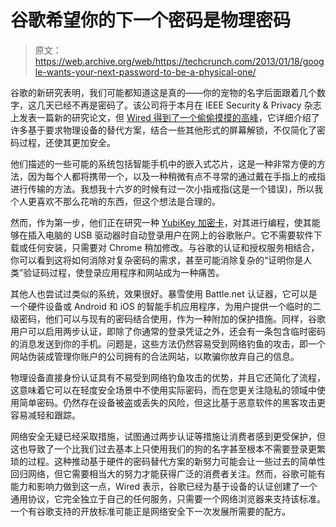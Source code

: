 # 谷歌希望你的下一个密码是物理密码

> 原文：<https://web.archive.org/web/https://techcrunch.com/2013/01/18/google-wants-your-next-password-to-be-a-physical-one/>

谷歌的新研究表明，我们可能都知道这是真的——你的宠物的名字后面跟着几个数字，这几天已经不再是密码了。该公司将于本月在 IEEE Security & Privacy 杂志上发表一篇新的研究论文，但 [Wired 得到了一个偷偷摸摸的高峰](https://web.archive.org/web/20230320145321/http://www.wired.com/wiredenterprise/2013/01/google-password/all/)，它详细介绍了许多基于要求物理设备的替代方案，结合一些其他形式的屏幕解锁，不仅简化了密码过程，还使其更加安全。

他们描述的一些可能的系统包括智能手机中的嵌入式芯片，这是一种非常方便的方法，因为每个人都将携带一个，以及一种稍微有点不寻常的通过戴在手指上的戒指进行传输的方法。我想我十六岁的时候有过一次小指戒指(这是一个错误)，所以我个人更喜欢不那么花哨的东西，但这个想法是合理的。

然而，作为第一步，他们正在研究一种 [YubiKey 加密卡](https://web.archive.org/web/20230320145321/http://www.yubico.com/products/yubikey-hardware/)，对其进行编程，使其能够在插入电脑的 USB 驱动器时自动登录用户在网上的谷歌账户。它不需要软件下载或任何安装，只需要对 Chrome 稍加修改。与谷歌的认证和授权服务相结合，你可以看到这将如何消除对复杂密码的需求，甚至可能消除复杂的“证明你是人类”验证码过程，使登录应用程序和网站成为一种痛苦。

其他人也尝试过类似的系统，效果很好。暴雪使用 Battle.net 认证器，它可以是一个硬件设备或 Android 和 iOS 的智能手机应用程序，为用户提供一个临时的二级密码，他们可以与现有的密码结合使用，作为一种附加的保护措施。同样，谷歌用户可以启用两步认证，即除了你通常的登录凭证之外，还会有一条包含临时密码的消息发送到你的手机。问题是，这些方法仍然容易受到网络钓鱼的攻击，即一个网站伪装成管理你账户的公司拥有的合法网站，以欺骗你放弃自己的信息。

物理设备直接身份认证具有不易受到网络钓鱼攻击的优势，并且它还简化了流程，这意味着它可以在轻度安全场景中不使用实际密码，而在您更关注隐私的领域中使用简单密码。仍然存在设备被盗或丢失的风险，但这比基于恶意软件的黑客攻击更容易减轻和跟踪。

网络安全无疑已经采取措施，试图通过两步认证等措施让消费者感到更受保护，但这也导致了一个比我们过去基本上只使用我们的狗的名字甚至根本不需要登录更繁琐的过程。这种推动基于硬件的密码替代方案的新努力可能会让一些过去的简单性回归网络，但它需要相当大的努力才能获得广泛的消费者关注。然而，谷歌可能有能力和影响力做到这一点，Wired 表示，谷歌已经为基于设备的认证创建了一个通用协议，它完全独立于自己的任何服务，只需要一个网络浏览器来支持该标准。一个有谷歌支持的开放标准可能正是网络安全下一次发展所需要的配方。